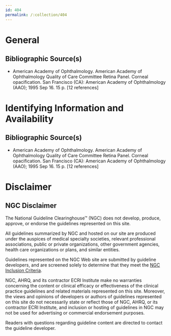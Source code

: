 ```yaml
---
id: 404
permalink: /:collection/404
---
```


# General

## Bibliographic Source(s)

- American Academy of Ophthalmology. American Academy of Ophthalmology Quality of Care Committee Retina Panel. Corneal opacification. San Francisco (CA): American Academy of Ophthalmology (AAO); 1995 Sep 16. 15 p. [12 references]

# Identifying Information and Availability

## Bibliographic Source(s)

- American Academy of Ophthalmology. American Academy of Ophthalmology Quality of Care Committee Retina Panel. Corneal opacification. San Francisco (CA): American Academy of Ophthalmology (AAO); 1995 Sep 16. 15 p. [12 references]

# Disclaimer

## NGC Disclaimer

The National Guideline Clearinghouse™ (NGC) does not develop, produce, approve, or endorse the guidelines represented on this site.

All guidelines summarized by NGC and hosted on our site are produced under the auspices of medical specialty societies, relevant professional associations, public or private organizations, other government agencies, health care organizations or plans, and similar entities.

Guidelines represented on the NGC Web site are submitted by guideline developers, and are screened solely to determine that they meet the [NGC Inclusion Criteria](/help-and-about/summaries/inclusion-criteria).

NGC, AHRQ, and its contractor ECRI Institute make no warranties concerning the content or clinical efficacy or effectiveness of the clinical practice guidelines and related materials represented on this site. Moreover, the views and opinions of developers or authors of guidelines represented on this site do not necessarily state or reflect those of NGC, AHRQ, or its contractor ECRI Institute, and inclusion or hosting of guidelines in NGC may not be used for advertising or commercial endorsement purposes.

Readers with questions regarding guideline content are directed to contact the guideline developer.

